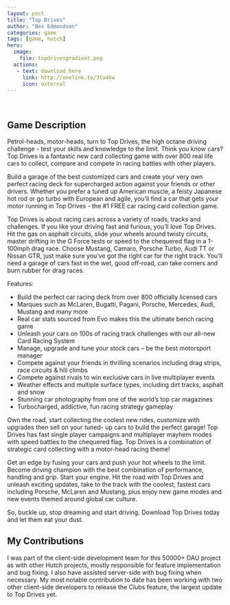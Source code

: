 ```yaml
---
layout: post
title: "Top Drives"
author: "Bex Edmondson"
categories: game
tags: [game, hutch]
hero:
  image: 
    file: topdrivesgradient.png
  actions:
   - text: download here
     link: http://onelink.to/3tu4kw
     icon: external
---
```


&nbsp;

## Game Description

Petrol-heads, motor-heads, turn to Top Drives, the high octane driving challenge - test your skills and knowledge to the limit. Think you know cars? Top Drives is a fantastic new card collecting game with over 800 real life cars to collect, compare and compete in racing battles with other players.

Build a garage of the best customized cars and create your very own perfect racing deck for supercharged action against your friends or other drivers. Whether you prefer a tuned up American muscle, a feisty Japanese hot rod or go turbo with European and agile, you’ll find a car that gets your motor running in Top Drives - the #1 FREE car racing card collection game.

Top Drives is about racing cars across a variety of roads, tracks and challenges. If you like your driving fast and furious, you’ll love Top Drives. Hit the gas on asphalt circuits, slide your wheels around twisty circuits, master drifting in the G Force tests or speed to the chequered flag in a 1-100mph drag race. Choose Mustang, Camaro, Porsche Turbo, Audi TT or Nissan GTR, just make sure you’ve got the right car for the right track. You’ll need a garage of cars fast in the wet, good off-road, can take corners and burn rubber for drag races.

Features:

* Build the perfect car racing deck from over 800 officially licensed cars
* Marques such as McLaren, Bugatti, Pagani, Porsche, Mercedes, Audi, Mustang and many more
* Real car stats sourced from Evo makes this the ultimate bench racing game
* Unleash your cars on 100s of racing track challenges with our all-new Card Racing System
* Manage, upgrade and tune your stock cars – be the best motorsport manager
* Compete against your friends in thrilling scenarios including drag strips, race circuits & hill climbs
* Compete against rivals to win exclusive cars in live multiplayer events
* Weather effects and multiple surface types, including dirt tracks, asphalt and snow
* Stunning car photography from one of the world’s top car magazines
* Turbocharged, addictive, fun racing strategy gameplay

Own the road, start collecting the coolest new rides, customize with upgrades then sell on your tuned- up cars to build the perfect garage! Top Drives has fast single player campaigns and multiplayer mayhem modes with speed battles to the chequered flag. Top Drives is a combination of strategic card collecting with a motor-head racing theme!

Get an edge by fusing your cars and push your hot wheels to the limit. Become driving champion with the best combination of performance, handling and grip. Start your engine. Hit the road with Top Drives and unleash exciting updates, take to the track with the coolest, fastest cars including Porsche, McLaren and Mustang, plus enjoy new game modes and new events themed around global car culture.

So, buckle up, stop dreaming and start driving. Download Top Drives today and let them eat your dust. 

## My Contributions

I was part of the client-side development team for this 50000+ DAU project as with other Hutch projects, mostly responsible for feature implementation and bug fixing. I also have assisted server-side with bug fixing when necessary. My most notable contribution to date has been working with two other client-side developers to release the Clubs feature, the largest update to Top Drives yet.
